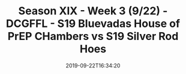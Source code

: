 ---
title: Season XIX - Week 3 (9/22) - DCGFFL - S19 Bluevadas House of PrEP CHambers
  vs S19 Silver Rod Hoes
teams-score:
- team: _teams/royal.md
  score: 14
- team: _teams/silver.md
  score: 21
mvp: Josh, JC
game-ball: Shane, Ty
sportsperson: Josh, Desmond
season: 19
week: 3
date: '2019-09-22T16:34:20'
pageid: season-xix-week-3-9-22-7023-vs-7024
---